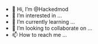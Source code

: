 - 👋 Hi, I’m @Hackedmod
- 👀 I’m interested in ...
- 🌱 I’m currently learning ...
- 💞️ I’m looking to collaborate on ...
- 📫 How to reach me ...

<!---
Hackedmod/Hackedmod is a ✨ special ✨ repository because its `README.md` (this file) appears on your GitHub profile.
You can click the Preview link to take a look at your changes.
--->
